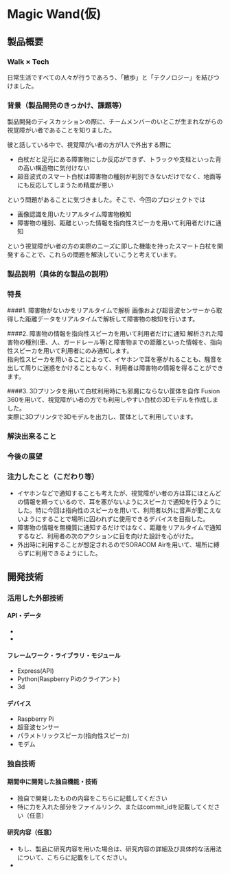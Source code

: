 # Magic Wand(仮)
## 製品概要
### Walk × Tech
日常生活ですべての人々が行うであろう、「散歩」と「テクノロジー」を結びつけました。

### 背景（製品開発のきっかけ、課題等）
製品開発のディスカッションの際に、チームメンバーのいとこが生まれながらの視覚障がい者であることを知りました。

彼と話している中で、視覚障がい者の方が1人で外出する際に

* 白杖だと足元にある障害物にしか反応ができず、トラックや支柱といった背の高い構造物に気付けない
* 超音波式のスマート白杖は障害物の種別が判別できないだけでなく、地面等にも反応してしまうため精度が悪い

という問題があることに気づきました。そこで、今回のプロジェクトでは

* 画像認識を用いたリアルタイム障害物検知
* 障害物の種別、距離といった情報を指向性スピーカを用いて利用者だけに通知

という視覚障がい者の方の実際のニーズに即した機能を持ったスマート白杖を開発することで、これらの問題を解決していこうと考えています。

### 製品説明（具体的な製品の説明）
### 特長
####1. 障害物がないかをリアルタイムで解析
画像および超音波センサーから取得した距離データをリアルタイムで解析して障害物の検知を行います。

####2. 障害物の情報を指向性スピーカを用いて利用者だけに通知
解析された障害物の種別(車、人、ガードレール等)と障害物までの距離といった情報を、指向性スピーカを用いて利用者にのみ通知します。  
指向性スピーカを用いることによって、イヤホンで耳を塞がれることも、騒音を出して周りに迷惑をかけることもなく、利用者は障害物の情報を得ることができます。

####3. 3Dプリンタを用いて白杖利用時にも邪魔にならない筐体を自作
Fusion 360を用いて、視覚障がい者の方でも利用しやすい白杖の3Dモデルを作成しました。  
実際に3Dプリンタで3Dモデルを出力し、筐体として利用しています。

### 解決出来ること


### 今後の展望
### 注力したこと（こだわり等）
* イヤホンなどで通知することも考えたが、視覚障がい者の方は耳にほとんどの情報を頼っているので、耳を塞がないようにスピーカで通知を行うようにした。特に今回は指向性のスピーカを用いて、利用者以外に音声が聞こえないようにすることで場所に囚われずに使用できるデバイスを目指した。
* 障害物の情報を無機質に通知するだけではなく、距離をリアルタイムで通知するなど、利用者の次のアクションに目を向けた設計を心がけた。
* 外出時に利用することが想定されるのでSORACOM Airを用いて、場所に縛らずに利用できるようにした。

## 開発技術
### 活用した外部技術
#### API・データ
* 
* 

#### フレームワーク・ライブラリ・モジュール
* Express(API)
* Python(Raspberry Piのクライアント)
* 3d

#### デバイス
* Raspberry Pi
* 超音波センサー
* パラメトリックスピーカ(指向性スピーカ)
* モデム

### 独自技術
#### 期間中に開発した独自機能・技術
* 独自で開発したものの内容をこちらに記載してください
* 特に力を入れた部分をファイルリンク、またはcommit_idを記載してください（任意）

#### 研究内容（任意）
* もし、製品に研究内容を用いた場合は、研究内容の詳細及び具体的な活用法について、こちらに記載をしてください。
* 
